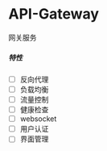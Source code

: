 # API-Gateway

网关服务

##### 特性

* [ ] 反向代理
* [ ] 负载均衡
* [ ] 流量控制
* [ ] 健康检查
* [ ] websocket
* [ ] 用户认证
* [ ] 界面管理
